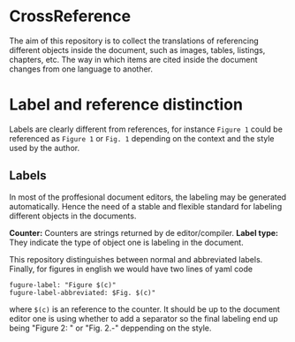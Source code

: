 # CrossReference

The aim of this repository is to collect the translations of referencing different objects inside the document, such as images, tables, listings, chapters, etc. 
The way in which items are cited inside the document changes from one language to another.

# Label and reference distinction

Labels are clearly different from references, for instance `Figure 1` could be referenced as `Figure 1` or `Fig. 1` depending on the context and the style used by the author.

## Labels

In most of the proffesional document editors, the labeling may be generated automatically. 
Hence the need of a stable and flexible standard for labeling different objects in the documents.

**Counter:** Counters are strings returned by de editor/compiler.
**Label type:** They indicate the type of object one is labeling in the document. 

This repository distinguishes between normal and abbreviated labels. 
Finally, for figures in english we would have two lines of yaml code
```
fugure-label: "Figure $(c)"
fugure-label-abbreviated: $Fig. $(c)"
```
where `$(c)` is an reference to the counter.
It should be up to the document editor one is using whether to add a separator so the final labeling end up being "Figure 2: " or "Fig. 2.-" deppending on the style.

